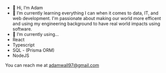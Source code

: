 - 👋 Hi, I’m Adam
- 👀 I’m currently learning everything I can when it comes to data, IT, and web development. I'm passionate about making our world more efficent and  using my engineering background to have real world impacts using software.
- 🌱 I’m currently using...
 - React 
 - Typescript
 - SQL - (Prisma ORM)
 - NodeJS

You can reach me at adamwall97@gmail.com

